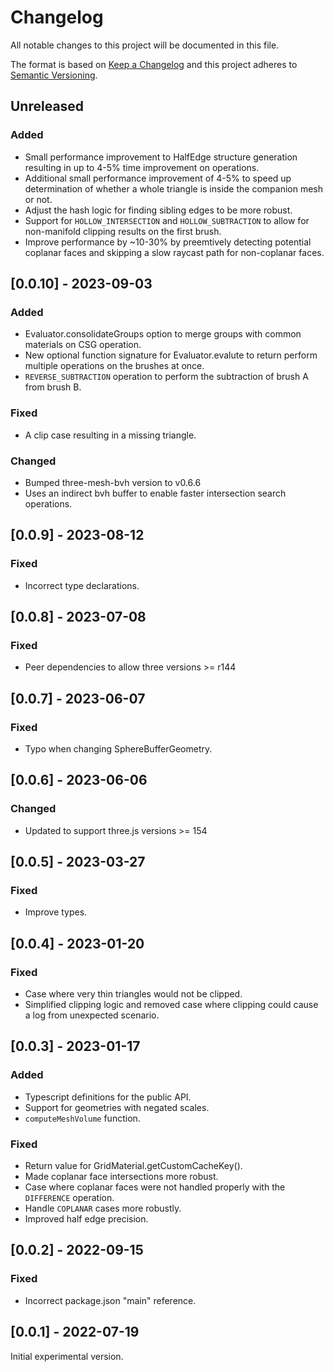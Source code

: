 # Changelog
All notable changes to this project will be documented in this file.

The format is based on [Keep a Changelog](http://keepachangelog.com/en/1.0.0/)
and this project adheres to [Semantic Versioning](http://semver.org/spec/v2.0.0.html).

## Unreleased
### Added
- Small performance improvement to HalfEdge structure generation resulting in up to 4-5% time improvement on operations.
- Additional small performance improvement of 4-5% to speed up determination of whether a whole triangle is inside the companion mesh or not.
- Adjust the hash logic for finding sibling edges to be more robust.
- Support for `HOLLOW_INTERSECTION` and `HOLLOW_SUBTRACTION` to allow for non-manifold clipping results on the first brush.
- Improve performance by ~10-30% by preemtively detecting potential coplanar faces and skipping a slow raycast path for non-coplanar faces.

## [0.0.10] - 2023-09-03
### Added
- Evaluator.consolidateGroups option to merge groups with common materials on CSG operation.
- New optional function signature for Evaluator.evalute to return perform multiple operations on the brushes at once.
- `REVERSE_SUBTRACTION` operation to perform the subtraction of brush A from brush B.

### Fixed
- A clip case resulting in a missing triangle.

### Changed
- Bumped three-mesh-bvh version to v0.6.6
- Uses an indirect bvh buffer to enable faster intersection search operations.

## [0.0.9] - 2023-08-12
### Fixed
- Incorrect type declarations.

## [0.0.8] - 2023-07-08
### Fixed
- Peer dependencies to allow three versions >= r144

## [0.0.7] - 2023-06-07
### Fixed
- Typo when changing SphereBufferGeometry.

## [0.0.6] - 2023-06-06
### Changed
- Updated to support three.js versions >= 154

## [0.0.5] - 2023-03-27
### Fixed
- Improve types.

## [0.0.4] - 2023-01-20
### Fixed
- Case where very thin triangles would not be clipped.
- Simplified clipping logic and removed case where clipping could cause a log from unexpected scenario.

## [0.0.3] - 2023-01-17
### Added
- Typescript definitions for the public API.
- Support for geometries with negated scales.
- `computeMeshVolume` function.

### Fixed
- Return value for GridMaterial.getCustomCacheKey().
- Made coplanar face intersections more robust.
- Case where coplanar faces were not handled properly with the `DIFFERENCE` operation.
- Handle `COPLANAR` cases more robustly.
- Improved half edge precision.

## [0.0.2] - 2022-09-15
### Fixed
- Incorrect package.json "main" reference.

## [0.0.1] - 2022-07-19

Initial experimental version.
